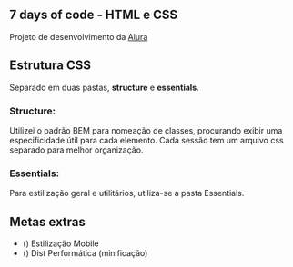 

## 7 days of code - HTML e CSS


Projeto de desenvolvimento da [Alura](https://7daysofcode.io/)



## Estrutura CSS

Separado em duas pastas, **structure** e **essentials**.

### Structure: 
Utilizei o padrão BEM para nomeação de classes, procurando exibir uma especificidade útil para cada elemento. Cada sessão tem um arquivo css separado para melhor organização. 


### Essentials:
Para estilização geral e utilitários, utiliza-se a pasta Essentials.  

## Metas extras
    
- () Estilização Mobile
- () Dist Performática (minificação) 